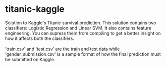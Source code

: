 # titanic-kaggle
Solution to Kaggle's Titanic survival prediction.
This solution contains two classifiers: Logistic Regression and Linear SVM.
It also contains feature engineering. You can supress them from compiling to get a better insight on how it affects both the classifiers.
<br>
<br>
'train.csv' and 'test.csv' are the train and test data while 'gender_submission.csv' is a sample format of how the final prediction must be submitted on Kaggle.
